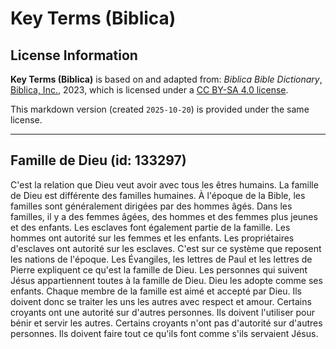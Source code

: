 # Key Terms (Biblica)

## License Information

**Key Terms (Biblica)** is based on and adapted from: _Biblica Bible Dictionary_, [Biblica, Inc.](https://www.biblica.com/), 2023, which is licensed under a [CC BY-SA 4.0 license](https://creativecommons.org/licenses/by-sa/4.0/legalcode.en).

This markdown version (created `2025-10-20`) is provided under the same license.



--------------------------------

## Famille de Dieu (id: 133297)

C'est la relation que Dieu veut avoir avec tous les êtres humains. La famille de Dieu est différente des familles humaines. À l'époque de la Bible, les familles sont généralement dirigées par des hommes âgés. Dans les familles, il y a des femmes âgées, des hommes et des femmes plus jeunes et des enfants. Les esclaves font également partie de la famille. Les hommes ont autorité sur les femmes et les enfants. Les propriétaires d'esclaves ont autorité sur les esclaves. C'est sur ce système que reposent les nations de l'époque. Les Évangiles, les lettres de Paul et les lettres de Pierre expliquent ce qu'est la famille de Dieu. Les personnes qui suivent Jésus appartiennent toutes à la famille de Dieu. Dieu les adopte comme ses enfants. Chaque membre de la famille est aimé et accepté par Dieu. Ils doivent donc se traiter les uns les autres avec respect et amour. Certains croyants ont une autorité sur d'autres personnes. Ils doivent l'utiliser pour bénir et servir les autres. Certains croyants n'ont pas d'autorité sur d'autres personnes. Ils doivent faire tout ce qu'ils font comme s'ils servaient Jésus.


